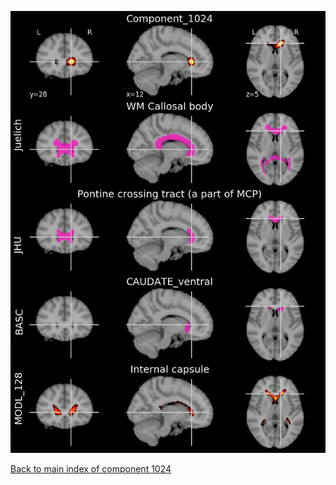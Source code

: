 ![1024](preliminary/1024.jpg "Component 1024")

[Back to main index of component 1024](https://parietal-inria.github.io/MODL_atlas/1024 "Components 1024")
